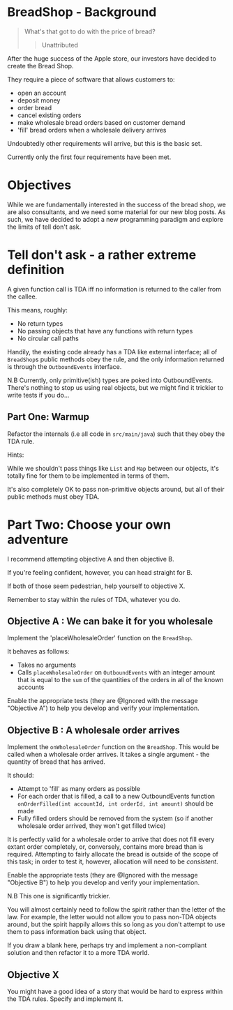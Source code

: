 # BreadShop - Background

> What's that got to do with the price of bread?
>> Unattributed

After the huge success of the Apple store, our investors have decided
to create the Bread Shop.

They require a piece of software that allows customers to:

* open an account
* deposit money
* order bread
* cancel existing orders
* make wholesale bread orders based on customer demand
* 'fill' bread orders when a wholesale delivery arrives

Undoubtedly other requirements will arrive, but this is the basic set.

Currently only the first four requirements have been met.

# Objectives

While we are fundamentally interested in the success of the bread
shop, we are also consultants, and we need some material for our new
blog posts. As such, we have decided to adopt a new programming
paradigm and explore the limits of tell don't ask.

# Tell don't ask - a rather extreme definition

A given function call is TDA iff no information is returned to the
caller from the callee.

This means, roughly:

* No return types
* No passing objects that have any functions with return types
* No circular call paths

Handily, the existing code already has a TDA like external interface;
all of `BreadShop`s public methods obey the rule, and the only
information returned is through the `OutboundEvents` interface.

N.B Currently, only primitive(ish) types are poked into
OutboundEvents. There's nothing to stop us using real objects, but we
might find it trickier to write tests if you do...

## Part One: Warmup

Refactor the internals (i.e all code in `src/main/java`) such that
they obey the TDA rule.

Hints:

While we shouldn't pass things like `List` and `Map` between
our objects, it's totally fine for them to be implemented in terms of
them.

It's also completely OK to pass non-primitive objects around, but all
of their public methods must obey TDA.

# Part Two: Choose your own adventure

I recommend attempting objective A and then objective B.

If you're feeling confident, however, you can head straight for B.

If both of those seem pedestrian, help yourself to objective X.

Remember to stay within the rules of TDA, whatever you do.

## Objective A : We can bake it for you wholesale

Implement the 'placeWholesaleOrder' function on the `BreadShop`.

It behaves as follows:

* Takes no arguments
* Calls `placeWholesaleOrder` on `OutboundEvents` with an integer 
  amount that is equal to the `sum` of the quantities of the orders in
  all of the known accounts

Enable the appropriate tests (they are @Ignored with the message "Objective A") to help you develop and verify your implementation.

## Objective B : A wholesale order arrives

Implement the `onWholesaleOrder` function on the `BreadShop`. This
would be called when a wholesale order arrives. It takes a single
argument - the quantity of bread that has arrived.

It should:

* Attempt to 'fill' as many orders as possible
* For each order that is filled, a call to a new OutboundEvents function 
  `onOrderFilled(int accountId, int orderId, int amount)` should be made
* Fully filled orders should be removed from the system (so if another 
  wholesale order arrived, they won't get filled twice)

It is perfectly valid for a wholesale order to arrive that does not
fill every extant order completely, or, conversely, contains more
bread than is required. Attempting to fairly allocate the bread is
outside of the scope of this task; in order to test it, however,
allocation will need to be _consistent_.

Enable the appropriate tests (they are @Ignored with the message
"Objective B") to help you develop and verify your implementation.

N.B This one is significantly trickier.

You will almost certainly need to follow the spirit rather than the
letter of the law. For example, the letter would not allow you to pass
non-TDA objects around, but the spirit happily allows this so long as you
don't attempt to use them to pass information back using that object.

If you draw a blank here, perhaps try and implement a non-compliant
solution and then refactor it to a more TDA world.

## Objective X

You might have a good idea of a story that would be hard to express
within the TDA rules. Specify and implement it.